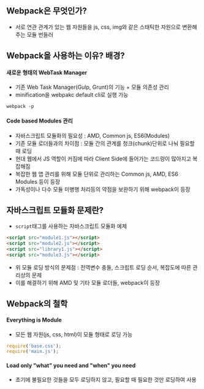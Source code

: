 ## Webpack은 무엇인가?
- 서로 연관 관계가 있는 웹 자원들을 js, css, img와 같은 스태틱한 자원으로 변환해주는 모듈 번들러

## Webpack을 사용하는 이유? 배경?

#### 새로운 형태의 WebTask Manager
- 기존 Web Task Manager(Gulp, Grunt)의 기능 + 모듈 의존성 관리
- minification을 webpakc default cli로 실행 가능
```
webpack -p
```

#### Code based Modules 관리
- 자바스크립트 모듈화의 필요성 : AMD, Common js, ES6(Modules)
- 기존 모듈 로더들과의 차이점 : 모듈 간의 관계를 청크(chunk)단위로 나눠 필요할 때 로딩
- 현대 웹에서 JS 역할이 커짐에 따라 Client Side에 들어가는 코드량이 많아지고 복잡해짐
- 복잡한 웹 앱 관리를 위해 모듈 단위로 관리하는 Common js, AMD, ES6 Modules 등이 등장
- 가독성이나 다수 모듈 미병행 처리등의 약점을 보완하기 위해 webpack이 등장

## 자바스크립트 모듈화 문제란?
- `script`태그를 사용하는 자바스크립트 모듈화 예제
```html
<script src="module1.js"></script>
<script src="module2.js"></script>
<script src="library1.js"></script>
<script src="module3.js"></script>
```
- 위 모듈 로딩 방식의 문제점 : 전역변수 충돌, 스크립트 로딩 순서, 복잡도에 따른 관리상의 문제
- 이를 해결하기 위해 AMD 및 기타 모듈 로더들, webpack이 등장

## Webpack의 철학
#### Everything is Module
- 모든 웹 자원(js, css, html)이 모듈 형태로 로딩 가능
```javascript
require('base.css');
require('main.js');
```

#### Load only "what" you need and "when" you need
- 초기에 불필요한 것들을 모두 로딩하지 않고, 필요할 때 필요한 것만 로딩하여 사용

